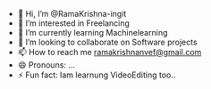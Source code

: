 - 👋 Hi, I’m @RamaKrishna-ingit
- 👀 I’m interested in Freelancing
- 🌱 I’m currently learning Machinelearning
- 💞️ I’m looking to collaborate on Software projects
- 📫 How to reach me ramakrishnanvef@gmail.com
- 😄 Pronouns: ...
- ⚡ Fun fact: Iam learnung VideoEditing too..

<!---
RamaKrishna-ingit/RamaKrishna-ingit is a ✨ special ✨ repository because its `README.md` (this file) appears on your GitHub profile.
You can click the Preview link to take a look at your changes.
--->
